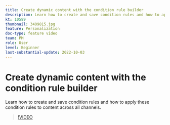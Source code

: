 ```yaml
---
title: Create dynamic content with the condition rule builder
description: Learn how to create and save condition rules and how to apply these condition rules to content across all channels.
kt: 10589
thumbnail: 3409815.jpg
feature: Personalization
doc-type: feature video
team: PM
role: User
level: Beginner
last-substantial-update: 2022-10-03
---
```

# Create dynamic content with the condition rule builder

Learn how to create and save condition rules and how to apply these condition rules to content across all channels.

>[!VIDEO](https://video.tv.adobe.com/v/3409815?quality=12)
